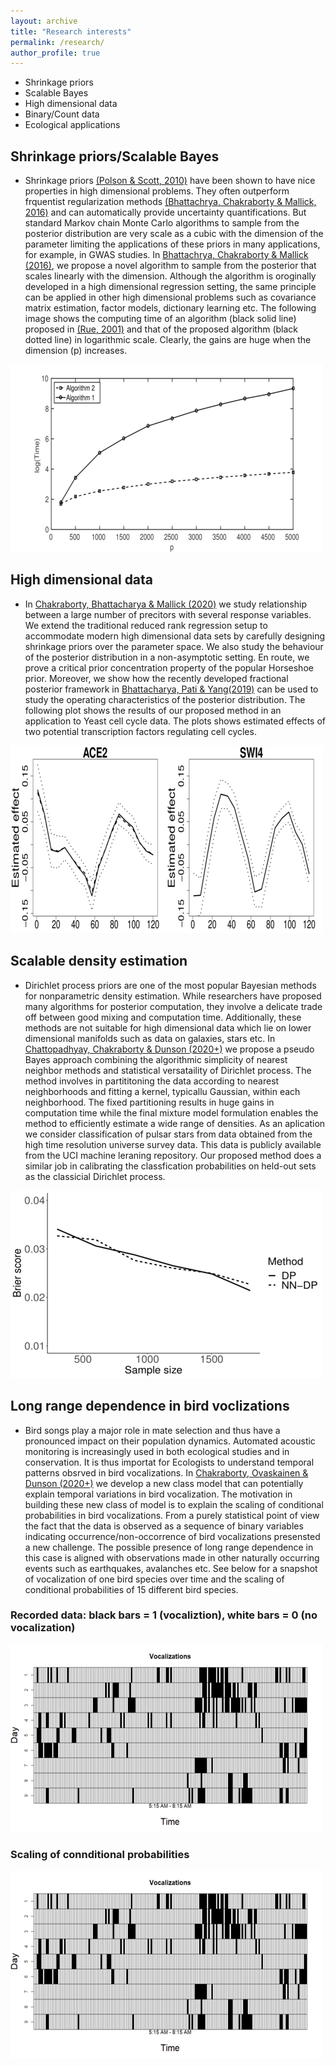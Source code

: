 ```yaml
---
layout: archive
title: "Research interests"
permalink: /research/
author_profile: true
---
```


* Shrinkage priors
* Scalable Bayes
* High dimensional data
* Binary/Count data
* Ecological applications


## Shrinkage priors/Scalable Bayes
* Shrinkage priors [(Polson & Scott, 2010)](https://faculty.chicagobooth.edu/nicholas.polson/research/papers/Bayes1.pdf) have been shown to have nice properties in high dimensional problems. They often outperform frquentist regularization methods [(Bhattachrya, Chakraborty & Mallick, 2016)](https://arxiv.org/abs/1506.04778) and can automatically provide uncertainty quantifications. But standard Markov chain 
Monte Carlo algorithms to sample from the posterior distribution are very scale as a cubic with the dimension of the parameter limiting
the applications of these priors in many applications, for example, in GWAS studies. In [Bhattachrya, Chakraborty & Mallick (2016)](https://arxiv.org/abs/1506.04778), we propose a novel algorithm to sample from the posterior that scales linearly with the dimension. 
Although the algorithm is oroginally developed in a high dimensional regression setting, the same principle can be applied in other 
high dimensional problems such as covariance matrix estimation, factor models, dictionary learning etc. The following image shows the
computing time of an algorithm (black solid line) proposed in [(Rue, 2001)](https://rss.onlinelibrary.wiley.com/doi/abs/10.1111/1467-9868.00288) and that of the proposed algorithm (black dotted line) in logarithmic scale. Clearly, the gains are huge when the dimension (p) increases.

![](https://github.com/antik015/antik015.github.io/blob/master/images/time_comp-1_500x300.png?raw=true)

## High dimensional data
* In [Chakraborty, Bhattacharya & Mallick (2020)](https://arxiv.org/abs/1612.00877) we study relationship between a large number of precitors with several response variables.
We extend the traditional reduced rank regression setup to accommodate modern high dimensional data sets by carefully designing shrinkage priors over the parameter space. We also study the behaviour of the posterior distribution in a non-asymptotic setting. En route, we prove a critical prior concentration property of the popular Horseshoe prior. Moreover, we show how the recently developed fractional posterior framework in [Bhattacharya, Pati & Yang(2019)](https://arxiv.org/abs/1611.01125) can be used to study the 
operating characteristics of the posterior distribution. The following plot shows the results of our proposed method in an application to Yeast cell cycle data. The plots shows estimated effects of two potential transcription factors regulating cell cycles. 

![](https://github.com/antik015/antik015.github.io/blob/master/images/yeast_plot_new-eps-converted-to-1_500x300.png?raw=true)


## Scalable density estimation
* Dirichlet process priors are one of the most popular Bayesian methods for nonparametric density estimation. While researchers have proposed many algorithms for posterior computation, they involve a delicate trade off between good mixing and computation time. Additionally, these methods are not suitable for high dimensional data which lie on lower dimensional manifolds such as data on galaxies, stars etc. In [Chattopadhyay, Chakraborty & Dunson (2020+)](https://arxiv.org/abs/2003.07953) we propose a pseudo Bayes approach combining the algorithmic simplicity of nearest neighbor methods and statistical versataility of Dirichlet process. The method involves in partititoning the data according to nearest neighborhoods and fitting a kernel, typicallu Gaussian, within each neighborhood. The fixed partitioning results in
huge gains in computation time while the final mixture model formulation enables the method to efficiently estimate a wide range of densities. As an aplication we consider
classification of pulsar stars from data obtained from the high time resolution universe survey data. This data is publicly available from the UCI machine leraning repository.
Our proposed method does a similar job in calibrating the classfication probabilities on held-out sets as the classicial Dirichlet process.

![](https://github.com/antik015/antik015.github.io/blob/master/images/Brier_score_htru_data-eps-converted-to-1_500x300.png?raw=true)

## Long range dependence in bird voclizations
* Bird songs play a major role in mate selection and thus have a pronounced impact on their population dynamics. Automated acoustic monitoring is increasingly used in both ecological studies and in conservation. It is thus importat for Ecologists to understand temporal patterns obsrved in bird vocalizations. In [Chakraborty, Ovaskainen & Dunson (2020+)](https://arxiv.org/abs/2004.08309) we develop a new class model that can potentially explain temporal variations in bird vocalization. The motivation in building these
new class of model is to explain the scaling of conditional probabilities in bird vocalizations. From a purely statistical point of view the fact that the data is observed as a
sequence of binary variables indicating occurrence/non-occorrence of bird vocalizations presensted a new challenge. The possible presence of long range dependence in this case
is aligned with observations made in other naturally occurring events such as earthquakes, avalanches etc. See below for a snapshot of vocalization of one bird species over time
and the scaling of conditional probabilities of 15 different bird species.
### Recorded data: black bars = 1 (vocaliztion), white bars = 0 (no vocalization)
![](https://github.com/antik015/antik015.github.io/blob/master/images/voc_plot_500x300.png?raw=true)
### Scaling of connditional probabilities
![](https://github.com/antik015/antik015.github.io/blob/master/images/voc_plot_500x300.png?raw=true)

